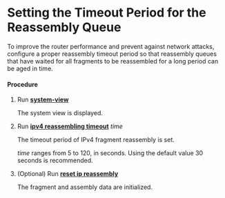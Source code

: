 Setting the Timeout Period for the Reassembly Queue
===================================================

To improve the router performance and prevent against network attacks, configure a proper reassembly timeout period so that reassembly queues that have waited for all fragments to be reassembled for a long period can be aged in time.

#### Procedure

1. Run [**system-view**](cmdqueryname=system-view)
   
   
   
   The system view is displayed.
2. Run [**ipv4 reassembling timeout**](cmdqueryname=ipv4+reassembling+timeout) *time*
   
   
   
   The timeout period of IPv4 fragment reassembly is set.
   
   *time* ranges from 5 to 120, in seconds. Using the default value 30 seconds is recommended.
3. (Optional) Run [**reset ip reassembly**](cmdqueryname=reset+ip+reassembly)
   
   
   
   The fragment and assembly data are initialized.
